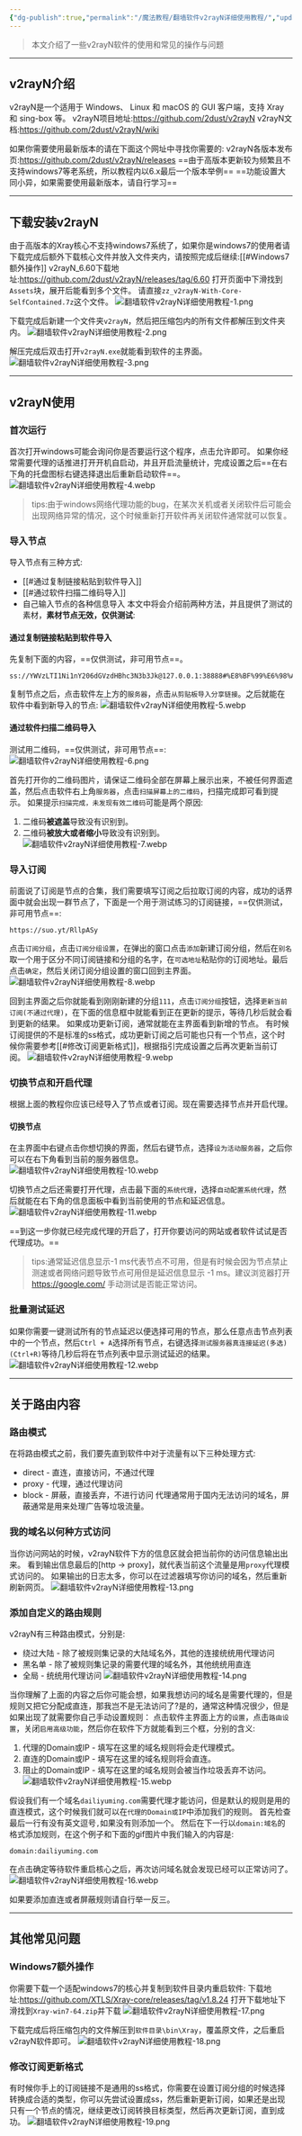 ```yaml
---
{"dg-publish":true,"permalink":"/魔法教程/翻墙软件v2rayN详细使用教程/","updated":"2025-08-08T15:42:19.582+08:00"}
---
```



> 本文介绍了一些v2rayN软件的使用和常见的操作与问题

---
## v2rayN介绍
v2rayN是一个适用于 Windows、 Linux 和 macOS 的 GUI 客户端，支持 Xray和 sing-box 等。
v2rayN项目地址:https://github.com/2dust/v2rayN
v2rayN文档:https://github.com/2dust/v2rayN/wiki

如果你需要使用最新版本的请在下面这个网址中寻找你需要的:
v2rayN各版本发布页:https://github.com/2dust/v2rayN/releases
==由于高版本更新较为频繁且不支持windows7等老系统，所以教程内以6.x最后一个版本举例==
==功能设置大同小异，如果需要使用最新版本，请自行学习==

---
## 下载安装v2rayN
由于高版本的Xray核心不支持windows7系统了，如果你是windows7的使用者请下载完成后额外下载核心文件并放入文件夹内，请按照完成后继续:[[#Windows7额外操作]]
v2rayN_6.60下载地址:https://github.com/2dust/v2rayN/releases/tag/6.60
打开页面中下滑找到`Assets`块，展开后能看到多个文件。
请直接`zz_v2rayN-With-Core-SelfContained.7z`这个文件。
![翻墙软件v2rayN详细使用教程-1.png](/img/user/%E9%AD%94%E6%B3%95%E6%95%99%E7%A8%8B/pic/%E7%BF%BB%E5%A2%99%E8%BD%AF%E4%BB%B6v2rayN%E8%AF%A6%E7%BB%86%E4%BD%BF%E7%94%A8%E6%95%99%E7%A8%8B-1.png)

下载完成后新建一个文件夹`v2rayN`，然后把压缩包内的所有文件都解压到文件夹内。
![翻墙软件v2rayN详细使用教程-2.png](/img/user/%E9%AD%94%E6%B3%95%E6%95%99%E7%A8%8B/pic/%E7%BF%BB%E5%A2%99%E8%BD%AF%E4%BB%B6v2rayN%E8%AF%A6%E7%BB%86%E4%BD%BF%E7%94%A8%E6%95%99%E7%A8%8B-2.png)

解压完成后双击打开`v2rayN.exe`就能看到软件的主界面。
![翻墙软件v2rayN详细使用教程-3.png](/img/user/%E9%AD%94%E6%B3%95%E6%95%99%E7%A8%8B/pic/%E7%BF%BB%E5%A2%99%E8%BD%AF%E4%BB%B6v2rayN%E8%AF%A6%E7%BB%86%E4%BD%BF%E7%94%A8%E6%95%99%E7%A8%8B-3.png)

---
## v2rayN使用
### 首次运行
首次打开windows可能会询问你是否要运行这个程序，点击允许即可。
如果你经常需要代理的话推进打开开机自启动，并且开启流量统计，完成设置之后==在右下角的托盘图标右键选择退出后重新启动软件==。
![翻墙软件v2rayN详细使用教程-4.webp](/img/user/%E9%AD%94%E6%B3%95%E6%95%99%E7%A8%8B/pic/%E7%BF%BB%E5%A2%99%E8%BD%AF%E4%BB%B6v2rayN%E8%AF%A6%E7%BB%86%E4%BD%BF%E7%94%A8%E6%95%99%E7%A8%8B-4.webp)

> tips:由于windows网络代理功能的bug，在某次关机或者关闭软件后可能会出现网络异常的情况，这个时候重新打开软件再关闭软件通常就可以恢复。
### 导入节点
导入节点有三种方式:
- [[#通过复制链接粘贴到软件导入]]
- [[#通过软件扫描二维码导入]]
- 自己输入节点的各种信息导入
本文中将会介绍前两种方法，并且提供了测试的素材，**素材节点无效，仅供测试**:
#### 通过复制链接粘贴到软件导入
先复制下面的内容，==仅供测试，非可用节点==。
```测试节点
ss://YWVzLTI1Ni1nY206dGVzdHBhc3N3b3Jk@127.0.0.1:38888#%E8%BF%99%E6%98%AF%E4%B8%80%E4%B8%AA%E6%B5%8B%E8%AF%95%E8%8A%82%E7%82%B9
```

复制节点之后，点击软件左上方的`服务器`，点击`从剪贴板导入分享链接`。之后就能在软件中看到新导入的节点:
![翻墙软件v2rayN详细使用教程-5.webp](/img/user/%E9%AD%94%E6%B3%95%E6%95%99%E7%A8%8B/pic/%E7%BF%BB%E5%A2%99%E8%BD%AF%E4%BB%B6v2rayN%E8%AF%A6%E7%BB%86%E4%BD%BF%E7%94%A8%E6%95%99%E7%A8%8B-5.webp)

#### 通过软件扫描二维码导入
测试用二维码，==仅供测试，非可用节点==:
![翻墙软件v2rayN详细使用教程-6.png](/img/user/%E9%AD%94%E6%B3%95%E6%95%99%E7%A8%8B/pic/%E7%BF%BB%E5%A2%99%E8%BD%AF%E4%BB%B6v2rayN%E8%AF%A6%E7%BB%86%E4%BD%BF%E7%94%A8%E6%95%99%E7%A8%8B-6.png)

首先打开你的二维码图片，请保证二维码全部在屏幕上展示出来，不被任何界面遮盖，然后点击软件右上角`服务器`，点击`扫描屏幕上的二维码`，扫描完成即可看到提示。
如果提示`扫描完成，未发现有效二维码`可能是两个原因:
1. 二维码**被遮盖**导致没有识别到。
2. 二维码**被放大或者缩小**导致没有识别到。
![翻墙软件v2rayN详细使用教程-7.webp](/img/user/%E9%AD%94%E6%B3%95%E6%95%99%E7%A8%8B/pic/%E7%BF%BB%E5%A2%99%E8%BD%AF%E4%BB%B6v2rayN%E8%AF%A6%E7%BB%86%E4%BD%BF%E7%94%A8%E6%95%99%E7%A8%8B-7.webp)
### 导入订阅
前面说了订阅是节点的合集，我们需要填写订阅之后拉取订阅的内容，成功的话界面中就会出现一群节点了，下面是一个用于测试练习的订阅链接，==仅供测试，非可用节点==:
```测试订阅
https://suo.yt/RllpASy
```

点击`订阅分组`，点击`订阅分组设置`，在弹出的窗口点击`添加`新建订阅分组，然后在`别名`取一个用于区分不同订阅链接和分组的名字，在`可选地址`粘贴你的订阅地址。最后点击`确定`，然后关闭订阅分组设置的窗口回到主界面。
![翻墙软件v2rayN详细使用教程-8.webp](/img/user/%E9%AD%94%E6%B3%95%E6%95%99%E7%A8%8B/pic/%E7%BF%BB%E5%A2%99%E8%BD%AF%E4%BB%B6v2rayN%E8%AF%A6%E7%BB%86%E4%BD%BF%E7%94%A8%E6%95%99%E7%A8%8B-8.webp)

回到主界面之后你就能看到刚刚新建的分组`111`，点击`订阅分组`按钮，选择`更新当前订阅(不通过代理)`，在下面的信息框中就能看到正在更新的提示，等待几秒后就会看到更新的结果。
如果成功更新订阅，通常就能在主界面看到新增的节点。
有时候订阅提供的不是标准的ss格式，成功更新订阅之后可能也只有一个节点，这个时候你需要参考[[#修改订阅更新格式]]，根据指引完成设置之后再次更新当前订阅。
![翻墙软件v2rayN详细使用教程-9.webp](/img/user/%E9%AD%94%E6%B3%95%E6%95%99%E7%A8%8B/pic/%E7%BF%BB%E5%A2%99%E8%BD%AF%E4%BB%B6v2rayN%E8%AF%A6%E7%BB%86%E4%BD%BF%E7%94%A8%E6%95%99%E7%A8%8B-9.webp)
### 切换节点和开启代理
根据上面的教程你应该已经导入了节点或者订阅。现在需要选择节点并开启代理。
#### 切换节点
在主界面中右键点击你想切换的界面，然后右键节点，选择`设为活动服务器`，之后你可以在右下角看到当前的服务器信息。
![翻墙软件v2rayN详细使用教程-10.webp](/img/user/%E9%AD%94%E6%B3%95%E6%95%99%E7%A8%8B/pic/%E7%BF%BB%E5%A2%99%E8%BD%AF%E4%BB%B6v2rayN%E8%AF%A6%E7%BB%86%E4%BD%BF%E7%94%A8%E6%95%99%E7%A8%8B-10.webp)

切换节点之后还需要打开代理，点击最下面的`系统代理`，选择`自动配置系统代理`，然后就能在右下角的信息面板中看到当前使用的节点和延迟信息。
![翻墙软件v2rayN详细使用教程-11.webp](/img/user/%E9%AD%94%E6%B3%95%E6%95%99%E7%A8%8B/pic/%E7%BF%BB%E5%A2%99%E8%BD%AF%E4%BB%B6v2rayN%E8%AF%A6%E7%BB%86%E4%BD%BF%E7%94%A8%E6%95%99%E7%A8%8B-11.webp)

==到这一步你就已经完成代理的开启了，打开你要访问的网站或者软件试试是否代理成功。==

> tips:通常延迟信息显示-1 ms代表节点不可用，但是有时候会因为节点禁止测速或者网络问题导致节点可用但是延迟信息显示 -1 ms。建议浏览器打开 https://google.com/ 手动测试是否能正常访问。
### 批量测试延迟
如果你需要一键测试所有的节点延迟以便选择可用的节点，那么任意点击节点列表中的一个节点，然后`Ctrl + A`选择所有节点，右键选择`测试服务器真连接延迟(多选)(Ctrl+R)`等待几秒后将在节点列表中显示测试延迟的结果。
![翻墙软件v2rayN详细使用教程-12.webp](/img/user/%E9%AD%94%E6%B3%95%E6%95%99%E7%A8%8B/pic/%E7%BF%BB%E5%A2%99%E8%BD%AF%E4%BB%B6v2rayN%E8%AF%A6%E7%BB%86%E4%BD%BF%E7%94%A8%E6%95%99%E7%A8%8B-12.webp)

---
## 关于路由内容
### 路由模式
在将路由模式之前，我们要先直到软件中对于流量有以下三种处理方式:
- direct - 直连，直接访问，不通过代理
- proxy - 代理，通过代理访问
- block - 屏蔽，直接丢弃，不进行访问
代理通常用于国内无法访问的域名，屏蔽通常是用来处理广告等垃圾流量。
### 我的域名以何种方式访问
当你访问网站的时候，v2rayN软件下方的信息区就会把当前你的访问信息输出出来。
看到输出信息最后的[http -> proxy]，就代表当前这个流量是用`proxy`代理模式访问的。
如果输出的日志太多，你可以在过滤器填写你访问的域名，然后重新刷新网页。
![翻墙软件v2rayN详细使用教程-13.png](/img/user/%E9%AD%94%E6%B3%95%E6%95%99%E7%A8%8B/pic/%E7%BF%BB%E5%A2%99%E8%BD%AF%E4%BB%B6v2rayN%E8%AF%A6%E7%BB%86%E4%BD%BF%E7%94%A8%E6%95%99%E7%A8%8B-13.png)

### 添加自定义的路由规则
v2rayN有三种路由模式，分别是:
- 绕过大陆 - 除了被规则集记录的大陆域名外，其他的连接统统用代理访问
- 黑名单 - 除了被规则集记录的需要代理的域名外，其他统统用直连
- 全局 - 统统用代理访问
![翻墙软件v2rayN详细使用教程-14.png](/img/user/%E9%AD%94%E6%B3%95%E6%95%99%E7%A8%8B/pic/%E7%BF%BB%E5%A2%99%E8%BD%AF%E4%BB%B6v2rayN%E8%AF%A6%E7%BB%86%E4%BD%BF%E7%94%A8%E6%95%99%E7%A8%8B-14.png)

当你理解了上面的内容之后你可能会想，如果我想访问的域名是需要代理的，但是规则又把它分配成直连，那我岂不是无法访问了?是的，通常这种情况很少，但是如果出现了就需要你自己手动设置规则：
点击软件主界面上方的`设置`，点击`路由设置`，关闭`启用高级功能`，然后你在软件下方就能看到三个框，分别的含义:
1. 代理的Domain或IP - 填写在这里的域名规则将会走代理模式。
2. 直连的Domain或IP - 填写在这里的域名规则将会直连。
3. 阻止的Domain或IP - 填写在这里的域名规则会被当作垃圾丢弃不访问。
![翻墙软件v2rayN详细使用教程-15.webp](/img/user/%E9%AD%94%E6%B3%95%E6%95%99%E7%A8%8B/pic/%E7%BF%BB%E5%A2%99%E8%BD%AF%E4%BB%B6v2rayN%E8%AF%A6%E7%BB%86%E4%BD%BF%E7%94%A8%E6%95%99%E7%A8%8B-15.webp)

假设我们有一个域名`dailiyuming.com`需要代理才能访问，但是默认的规则是用的直连模式，这个时候我们就可以在`代理的Domain或IP`中添加我们的规则。
首先检查最后一行有没有英文逗号`,`如果没有则添加一个。
然后在下一行以`domain:域名`的格式添加规则，在这个例子和下面的gif图片中我们输入的内容是:
```
domain:dailiyuming.com
```
在点击确定等待软件重启核心之后，再次访问域名就会发现已经可以正常访问了。
![翻墙软件v2rayN详细使用教程-16.webp](/img/user/%E9%AD%94%E6%B3%95%E6%95%99%E7%A8%8B/pic/%E7%BF%BB%E5%A2%99%E8%BD%AF%E4%BB%B6v2rayN%E8%AF%A6%E7%BB%86%E4%BD%BF%E7%94%A8%E6%95%99%E7%A8%8B-16.webp)

如果要添加直连或者屏蔽规则请自行举一反三。

---
## 其他常见问题
### Windows7额外操作
你需要下载一个适配windows7的核心并复制到软件目录内重启软件:
下载地址:https://github.com/XTLS/Xray-core/releases/tag/v1.8.24
打开下载地址下滑找到`Xray-win7-64.zip`并下载
![翻墙软件v2rayN详细使用教程-17.png](/img/user/%E9%AD%94%E6%B3%95%E6%95%99%E7%A8%8B/pic/%E7%BF%BB%E5%A2%99%E8%BD%AF%E4%BB%B6v2rayN%E8%AF%A6%E7%BB%86%E4%BD%BF%E7%94%A8%E6%95%99%E7%A8%8B-17.png)

下载完成后将压缩包内的文件解压到`软件目录\bin\Xray`，覆盖原文件，之后重启v2rayN软件即可。
![翻墙软件v2rayN详细使用教程-18.png](/img/user/%E9%AD%94%E6%B3%95%E6%95%99%E7%A8%8B/pic/%E7%BF%BB%E5%A2%99%E8%BD%AF%E4%BB%B6v2rayN%E8%AF%A6%E7%BB%86%E4%BD%BF%E7%94%A8%E6%95%99%E7%A8%8B-18.png)
### 修改订阅更新格式
有时候你手上的订阅链接不是通用的ss格式，你需要在设置订阅分组的时候选择转换成合适的类型，你可以先尝试设置成ss，然后重新更新订阅，如果还是出现只有一个节点的情况，继续更改订阅转换目标类型，然后再次更新订阅，直到成功。
![翻墙软件v2rayN详细使用教程-19.png](/img/user/%E9%AD%94%E6%B3%95%E6%95%99%E7%A8%8B/pic/%E7%BF%BB%E5%A2%99%E8%BD%AF%E4%BB%B6v2rayN%E8%AF%A6%E7%BB%86%E4%BD%BF%E7%94%A8%E6%95%99%E7%A8%8B-19.png)